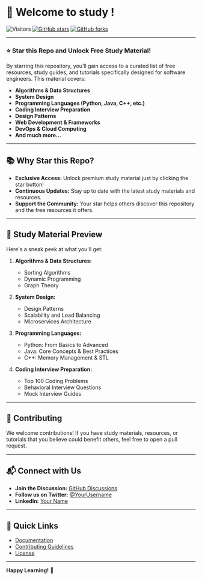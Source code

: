 
# 🚀 Welcome to study !

![Visitors](https://visitor-badge.glitch.me/badge?page_id=iamprathameshmore.study)
[![GitHub stars](https://img.shields.io/github/stars/iamprathameshmore/study.svg?style=social&label=Star)](https://github.com/iamprathameshmore/study/stargazers)
[![GitHub forks](https://img.shields.io/github/forks/iamprathameshmore/study.svg?style=social&label=Fork)](https://github.com/iamprathameshmore/study/network/members)

---

### ⭐ Star this Repo and Unlock Free Study Material!

By starring this repository, you’ll gain access to a curated list of free resources, study guides, and tutorials specifically designed for software engineers. This material covers:

- **Algorithms & Data Structures**
- **System Design**
- **Programming Languages (Python, Java, C++, etc.)**
- **Coding Interview Preparation**
- **Design Patterns**
- **Web Development & Frameworks**
- **DevOps & Cloud Computing**
- **And much more...**

---

## 📚 Why Star this Repo?

- **Exclusive Access:** Unlock premium study material just by clicking the star button!
- **Continuous Updates:** Stay up to date with the latest study materials and resources.
- **Support the Community:** Your star helps others discover this repository and the free resources it offers.

---

## 📖 Study Material Preview

Here's a sneak peek at what you'll get:

1. **Algorithms & Data Structures:**
   - Sorting Algorithms
   - Dynamic Programming
   - Graph Theory

2. **System Design:**
   - Design Patterns
   - Scalability and Load Balancing
   - Microservices Architecture

3. **Programming Languages:**
   - Python: From Basics to Advanced
   - Java: Core Concepts & Best Practices
   - C++: Memory Management & STL

4. **Coding Interview Preparation:**
   - Top 100 Coding Problems
   - Behavioral Interview Questions
   - Mock Interview Guides

---

## 🤝 Contributing

We welcome contributions! If you have study materials, resources, or tutorials that you believe could benefit others, feel free to open a pull request.

---

## 📬 Connect with Us

- **Join the Discussion:** [GitHub Discussions](#)
- **Follow us on Twitter:** [@YourUsername](#)
- **LinkedIn:** [Your Name](#)

---

## 🔗 Quick Links

- [Documentation](#)
- [Contributing Guidelines](#Ruchitaghate)
- [License](#)

---

**Happy Learning!** 🎉


